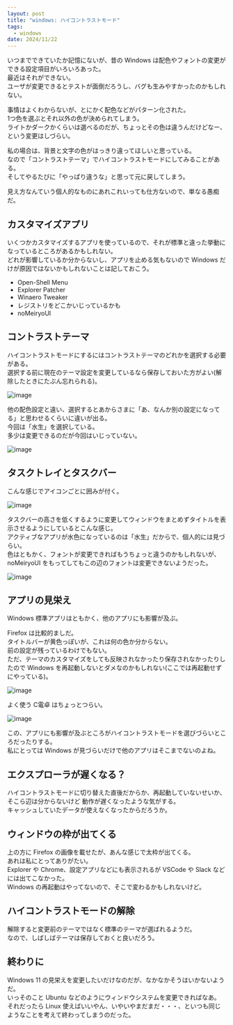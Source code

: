 ```yaml
---
layout: post
title: "windows: ハイコントラストモード"
tags:
  - windows
date: 2024/11/22
---
```


いつまでできていたか記憶にないが、昔の Windows は配色やフォントの変更ができる設定項目がいろいろあった。  
最近はそれができない。  
ユーザが変更できるとテストが面倒だろうし、バグも生みやすかったのかもしれない。

事情はよくわからないが、とにかく配色などがパターン化された。  
1つ色を選ぶとそれ以外の色が決められてしまう。  
ライトかダークかくらいは選べるのだが、ちょっとその色は違うんだけどなー、という変更はしづらい。

私の場合は、背景と文字の色がはっきり違ってほしいと思っている。  
なので「コントラストテーマ」でハイコントラストモードにしてみることがある。  
そしてやるたびに「やっぱり違うな」と思って元に戻してしまう。

見え方なんていう個人的なものにあれこれいっても仕方ないので、単なる愚痴だ。

## カスタマイズアプリ

いくつかカスタマイズするアプリを使っているので、それが標準と違った挙動になっているところがあるかもしれない。  
どれが影響しているか分からないし、アプリを止める気もないので Windows だけが原因ではないかもしれないことは記しておこう。

* Open-Shell Menu
* Explorer Patcher
* Winaero Tweaker
* レジストリをどこかいじっているかも
* noMeiryoUI

## コントラストテーマ

ハイコントラストモードにするにはコントラストテーマのどれかを選択する必要がある。  
選択する前に現在のテーマ設定を変更しているなら保存しておいた方がよい(解除したときにたぶん忘れられる)。

![image](20241122a-2.png)

他の配色設定と違い、選択するとあからさまに「あ、なんか別の設定になってる」と思わせるくらいに違いが出る。  
今回は「水生」を選択している。  
多少は変更できるのだが今回はいじっていない。

![image](20241122a-6.png)

## タスクトレイとタスクバー

こんな感じでアイコンごとに囲みが付く。

![image](20241122a-1.png)

タスクバーの高さを低くするように変更してウィンドウをまとめずタイトルを表示させるようにしているとこんな感じ。  
アクティブなアプリが水色になっているのは「水生」だからで、個人的には見づらい。  
色はともかく、フォントが変更できればもうちょっと違うのかもしれないが、
noMeiryoUI をもってしてもこの辺のフォントは変更できないようだった。

![image](20241122a-5.png)

## アプリの見栄え

Windows 標準アプリはともかく、他のアプリにも影響が及ぶ。

Firefox は比較的ましだ。  
タイトルバーが黄色っぽいが、これは何の色か分からない。  
前の設定が残っているわけでもない。  
ただ、テーマのカスタマイズをしても反映されなかったり保存されなかったりしたので
Windows を再起動しないとダメなのかもしれない(ここでは再起動せずにやっている)。

![image](20241122a-3.png)

よく使う C電卓 はちょっとつらい。

![image](20241122a-4.png)

この、アプリにも影響が及ぶところがハイコントラストモードを選びづらいところだったりする。  
私にとっては Windows が見づらいだけで他のアプリはそこまでないのよね。

## エクスプローラが遅くなる？

ハイコントラストモードに切り替えた直後だからか、再起動していないせいか、そこら辺は分からないけど
動作が遅くなったような気がする。  
キャッシュしていたデータが使えなくなったからだろうか。

## ウィンドウの枠が出てくる

上の方に Firefox の画像を載せたが、あんな感じで太枠が出てくる。  
あれは私にとってありがたい。  
Explorer や Chrome、設定アプリなどにも表示されるが VSCode や Slack などには出てこなかった。  
Windows の再起動はやってないので、そこで変わるかもしれないけど。

## ハイコントラストモードの解除

解除すると変更前のテーマではなく標準のテーマが選ばれるようだ。  
なので、しばしばテーマは保存しておくと良いだろう。

## 終わりに

Windows 11 の見栄えを変更したいだけなのだが、なかなかそうはいかないようだ。  
いっそのこと Ubuntu などのようにウィンドウシステムを変更できればなあ。  
それだったら Linux 使えばいいやん、いやいやまだまだ・・・、といつも同じようなことを考えて終わってしまうのだった。
